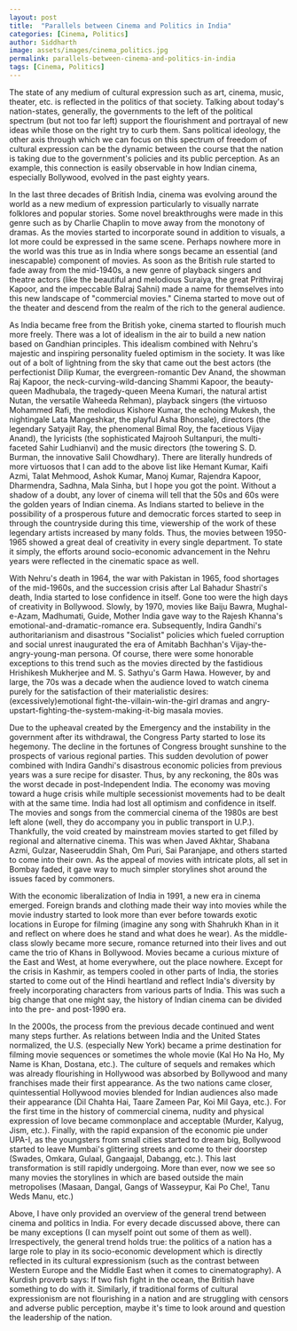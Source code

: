 ```yaml
---
layout: post
title:  "Parallels between Cinema and Politics in India"
categories: [Cinema, Politics]
author: Siddharth
image: assets/images/cinema_politics.jpg
permalink: parallels-between-cinema-and-politics-in-india
tags: [Cinema, Politics]
---
```

The state of any medium of cultural expression such as art, cinema, music, theater, etc. is reflected in the politics of that society. Talking about today's nation-states, generally, the governments to the left of the political spectrum (but not too far left) support the flourishment and portrayal of new ideas while those on the right try to curb them. Sans political ideology, the other axis through which we can focus on this spectrum of freedom of cultural expression can be the dynamic between the course that the nation is taking due to the government's policies and its public perception. As an example, this connection is easily observable in how Indian cinema, especially Bollywood, evolved in the past eighty years.

In the last three decades of British India, cinema was evolving around the world as a new medium of expression particularly to visually narrate folklores and popular stories. Some novel breakthroughs were made in this genre such as by Charlie Chaplin to move away from the monotony of dramas. As the movies started to incorporate sound in addition to visuals, a lot more could be expressed in the same scene. Perhaps nowhere more in the world was this true as in India where songs became an essential (and inescapable) component of movies. As soon as the British rule started to fade away from the mid-1940s, a new genre of playback singers and theatre actors (like the beautiful and melodious Suraiya, the great Prithviraj Kapoor, and the impeccable Balraj Sahni) made a name for themselves into this new landscape of "commercial movies." Cinema started to move out of the theater and descend from the realm of the rich to the general audience.

As India became free from the British yoke, cinema started to flourish much more freely. There was a lot of idealism in the air to build a new nation based on Gandhian principles. This idealism combined with Nehru's majestic and inspiring personality fueled optimism in the society. It was like out of a bolt of lightning from the sky that came out the best actors (the perfectionist Dilip Kumar, the evergreen-romantic Dev Anand, the showman Raj Kapoor, the neck-curving-wild-dancing Shammi Kapoor, the beauty-queen Madhubala, the tragedy-queen Meena Kumari, the natural artist Nutan, the versatile Waheeda Rehman), playback singers (the virtuoso Mohammed Rafi, the melodious Kishore Kumar, the echoing Mukesh, the nightingale Lata Mangeshkar, the playful Asha Bhonsale), directors (the legendary Satyajit Ray, the phenomenal Bimal Roy, the facetious Vijay Anand), the lyricists (the sophisticated Majrooh Sultanpuri, the multi-faceted Sahir Ludhianvi) and the music directors (the towering S. D. Burman, the innovative Salil Chowdhary). There are literally hundreds of more virtuosos that I can add to the above list like Hemant Kumar, Kaifi Azmi, Talat Mehmood, Ashok Kumar, Manoj Kumar, Rajendra Kapoor, Dharmendra, Sadhna, Mala Sinha, but I hope you got the point. Without a shadow of a doubt, any lover of cinema will tell that the 50s and 60s were the golden years of Indian cinema. As Indians started to believe in the possibility of a prosperous future and democratic forces started to seep in through the countryside during this time, viewership of the work of these legendary artists increased by many folds. Thus, the movies between 1950-1965 showed a great deal of creativity in every single department. To state it simply, the efforts around socio-economic advancement in the Nehru years were reflected in the cinematic space as well.

With Nehru's death in 1964, the war with Pakistan in 1965, food shortages of the mid-1960s, and the succession crisis after Lal Bahadur Shastri's death, India started to lose confidence in itself. Gone too were the high days of creativity in Bollywood. Slowly, by 1970, movies like Baiju Bawra, Mughal-e-Azam, Madhumati, Guide, Mother India gave way to the Rajesh Khanna's emotional-and-dramatic-romance era. Subsequently, Indira Gandhi's authoritarianism and disastrous "Socialist" policies which fueled corruption and social unrest inaugurated the era of Amitabh Bachhan's Vijay-the-angry-young-man persona. Of course, there were some honorable exceptions to this trend such as the movies directed by the fastidious Hrishikesh Mukherjee and M. S. Sathyu's Garm Hawa. However, by and large, the 70s was a decade when the audience loved to watch cinema purely for the satisfaction of their materialistic desires: (excessively)emotional fight-the-villain-win-the-girl dramas and angry-upstart-fighting-the-system-making-it-big masala movies.

Due to the upheaval created by the Emergency and the instability in the government after its withdrawal, the Congress Party started to lose its hegemony. The decline in the fortunes of Congress brought sunshine to the prospects of various regional parties. This sudden devolution of power combined with Indira Gandhi's disastrous economic policies from previous years was a sure recipe for disaster. Thus, by any reckoning, the 80s was the worst decade in post-Independent India. The economy was moving toward a huge crisis while multiple secessionist movements had to be dealt with at the same time. India had lost all optimism and confidence in itself. The movies and songs from the commercial cinema of the 1980s are best left alone (well, they do accompany you in public transport in U.P.). Thankfully, the void created by mainstream movies started to get filled by regional and alternative cinema. This was when Javed Akhtar, Shabana Azmi, Gulzar, Naseeruddin Shah, Om Puri, Sai Paranjape, and others started to come into their own. As the appeal of movies with intricate plots, all set in Bombay faded, it gave way to much simpler storylines shot around the issues faced by commoners.

With the economic liberalization of India in 1991, a new era in cinema emerged. Foreign brands and clothing made their way into movies while the movie industry started to look more than ever before towards exotic locations in Europe for filming (imagine any song with Shahrukh Khan in it and reflect on where does he stand and what does he wear). As the middle-class slowly became more secure, romance returned into their lives and out came the trio of Khans in Bollywood. Movies became a curious mixture of the East and West, at home everywhere, out the place nowhere. Except for the crisis in Kashmir, as tempers cooled in other parts of India, the stories started to come out of the Hindi heartland and reflect India's diversity by freely incorporating characters from various parts of India. This was such a big change that one might say, the history of Indian cinema can be divided into the pre- and post-1990 era.

In the 2000s, the process from the previous decade continued and went many steps further. As relations between India and the United States normalized, the U.S. (especially New York) became a prime destination for filming movie sequences or sometimes the whole movie (Kal Ho Na Ho, My Name is Khan, Dostana, etc.). The culture of sequels and remakes which was already flourishing in Hollywood was absorbed by Bollywood and many franchises made their first appearance. As the two nations came closer, quintessential Hollywood movies blended for Indian audiences also made their appearance (Dil Chahta Hai, Taare Zameen Par, Koi Mil Gaya, etc.). For the first time in the history of commercial cinema, nudity and physical expression of love became commonplace and acceptable (Murder, Kalyug, Jism, etc.). Finally, with the rapid expansion of the economic pie under UPA-I, as the youngsters from small cities started to dream big, Bollywood started to leave Mumbai's glittering streets and come to their doorstep (Swades, Omkara, Gulaal, Gangaajal, Dabangg, etc.). This last transformation is still rapidly undergoing. More than ever, now we see so many movies the storylines in which are based outside the main metropolises (Masaan, Dangal, Gangs of Wasseypur, Kai Po Che!, Tanu Weds Manu, etc.)

Above, I have only provided an overview of the general trend between cinema and politics in India. For every decade discussed above, there can be many exceptions (I can myself point out some of them as well). Irrespectively, the general trend holds true: the politics of a nation has a large role to play in its socio-economic development which is directly reflected in its cultural expressionism (such as the contrast between Western Europe and the Middle East when it comes to cinematography). A Kurdish proverb says: If two fish fight in the ocean, the British have something to do with it. Similarly, if traditional forms of cultural expressionism are not flourishing in a nation and are struggling with censors and adverse public perception, maybe it's time to look around and question the leadership of the nation.